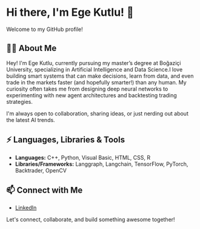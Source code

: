 # Hi there, I'm Ege Kutlu! 👋

Welcome to my GitHub profile!

## 👨‍💻 About Me

Hey! I'm Ege Kutlu, currently pursuing my master’s degree at Boğaziçi University, specializing in Artificial Intelligence and Data Science.I love building smart systems that can make decisions, learn from data, and even trade in the markets faster (and hopefully smarter!) than any human. My curiosity often takes me from designing deep neural networks to experimenting with new agent architectures and backtesting trading strategies. 

I'm always open to collaboration, sharing ideas, or just nerding out about the latest AI trends.
## ⚡ Languages, Libraries & Tools

- **Languages:** C++, Python, Visual Basic, HTML, CSS, R
- **Libraries/Frameworks:** Langgraph, Langchain, TensorFlow, PyTorch, Backtrader, OpenCV

## 📫 Connect with Me

- [LinkedIn](https://www.linkedin.com/in/kutluege/)

Let's connect, collaborate, and build something awesome together!
